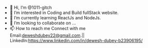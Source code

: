 - 👋 Hi, I’m @1011-gitch
- 👀 I’m interested in Coding and Build fullStack website.
- 🌱 I’m currently learning ReactJs and NodeJs.
- 💞️ I’m looking to collaborate on ...
- 📫 How to reach me Connect with me Email:deweshdubey22@gmail.com.|| LinkedIn:https://www.linkedin.com/in/dewesh-dubey-b23906195/

<!---
1011-gitch/1011-gitch is a ✨ special ✨ repository because its `README.md` (this file) appears on your GitHub profile.
You can click the Preview link to take a look at your changes.
--->
